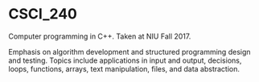# CSCI_240
Computer programming in C++. Taken at NIU Fall 2017.

Emphasis on algorithm development and structured programming design and testing. Topics include applications in input and output, decisions, loops, functions, arrays, text manipulation, files, and data abstraction. 
